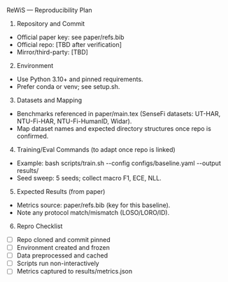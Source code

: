 ReWiS — Reproducibility Plan

1. Repository and Commit
- Official paper key: see paper/refs.bib
- Official repo: [TBD after verification]
- Mirror/third-party: [TBD]

2. Environment
- Use Python 3.10+ and pinned requirements.
- Prefer conda or venv; see setup.sh.

3. Datasets and Mapping
- Benchmarks referenced in paper/main.tex (SenseFi datasets: UT-HAR, NTU-Fi-HAR, NTU-Fi-HumanID, Widar).
- Map dataset names and expected directory structures once repo is confirmed.

4. Training/Eval Commands (to adapt once repo is linked)
- Example: bash scripts/train.sh --config configs/baseline.yaml --output results/
- Seed sweep: 5 seeds; collect macro F1, ECE, NLL.

5. Expected Results (from paper)
- Metrics source: paper/refs.bib (key for this baseline).
- Note any protocol match/mismatch (LOSO/LORO/ID).

6. Repro Checklist
- [ ] Repo cloned and commit pinned
- [ ] Environment created and frozen
- [ ] Data preprocessed and cached
- [ ] Scripts run non-interactively
- [ ] Metrics captured to results/metrics.json
